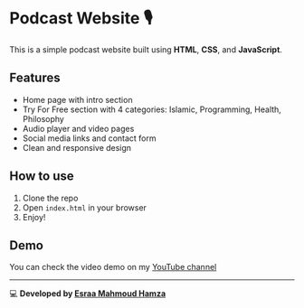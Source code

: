 # Podcast Website 🎙️

This is a simple podcast website built using **HTML**, **CSS**, and **JavaScript**.

## Features
- Home page with intro section
- Try For Free section with 4 categories: Islamic, Programming, Health, Philosophy
- Audio player and video pages
- Social media links and contact form
- Clean and responsive design

## How to use
1. Clone the repo
2. Open `index.html` in your browser
3. Enjoy!

## Demo
You can check the video demo on my [YouTube channel](https://www.youtube.com/@EsraaCodes-e7j)

---

💻 **Developed by [Esraa Mahmoud Hamza](https://github.com/esraamahmoudhamza)**

